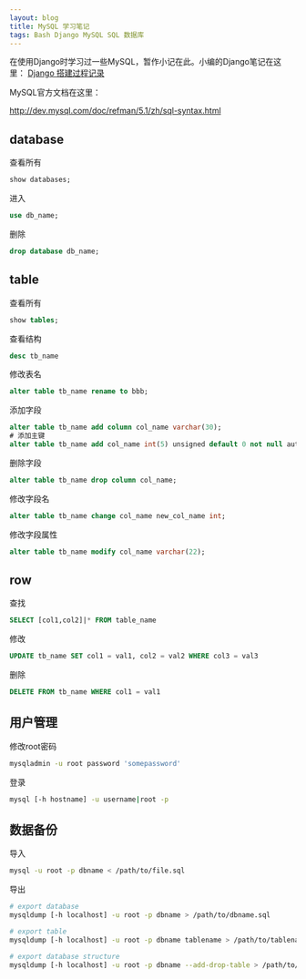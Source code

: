 ```yaml
---
layout: blog
title: MySQL 学习笔记
tags: Bash Django MySQL SQL 数据库
---
```


在使用Django时学习过一些MySQL，暂作小记在此。小编的Django笔记在这里：
[Django 搭建过程记录](/2015/05/15/django-startup.html)


MySQL官方文档在这里：

http://dev.mysql.com/doc/refman/5.1/zh/sql-syntax.html

## database

查看所有

```sql
show databases;
```

进入

```sql
use db_name;
```

删除

```sql
drop database db_name;
```

## table

查看所有

```sql
show tables;
```

查看结构

```sql
desc tb_name
```

修改表名

```sql
alter table tb_name rename to bbb;
```

添加字段

```sql
alter table tb_name add column col_name varchar(30);
# 添加主键
alter table tb_name add col_name int(5) unsigned default 0 not null auto_increment ,add primary key (tb_name);
```

删除字段

```sql
alter table tb_name drop column col_name;
```

修改字段名

```sql
alter table tb_name change col_name new_col_name int;
```

修改字段属性

```sql
alter table tb_name modify col_name varchar(22);
```

<!--more-->

## row

查找

```sql
SELECT [col1,col2]|* FROM table_name
```

修改

```sql
UPDATE tb_name SET col1 = val1, col2 = val2 WHERE col3 = val3
```

删除

```sql
DELETE FROM tb_name WHERE col1 = val1
```

## 用户管理

修改root密码

```bash
mysqladmin -u root password 'somepassword'
```

登录

```bash
mysql [-h hostname] -u username|root -p
```

## 数据备份

导入

```bash
mysql -u root -p dbname < /path/to/file.sql
```

导出

```bash
# export database
mysqldump [-h localhost] -u root -p dbname > /path/to/dbname.sql

# export table
mysqldump [-h localhost] -u root -p dbname tablename > /path/to/tablename.sql

# export database structure
mysqldump [-h localhost] -u root -p dbname --add-drop-table > /path/to/dbname_struct.sql
```

